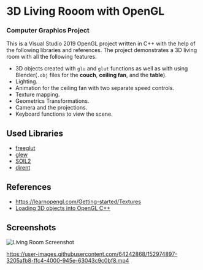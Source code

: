 # 3D Living Rooom with OpenGL
### Computer Graphics Project
This is a Visual Studio 2019 OpenGL project written in C++ with the help of the following libraries and references. The project demonstrates a 3D living room with all the following features.
* 3D objects created with `glu` and `glut` functions as well as with using Blender(`.obj` files for the **couch**, **ceiling fan**, and the **table**).
* Lighting.
* Animation for the ceiling fan with two separate speed controls.
* Texture mapping.
* Geometrics Transformations.
* Camera and the projections.
* Keyboard functions to view the scene.

## Used Libraries
* [freeglut](http://prdownloads.sourceforge.net/freeglut/freeglut-3.0.0.tar.gz?download)
* [glew](https://sourceforge.net/projects/glew/files/glew/2.1.0/glew-2.1.0-win32.zip/download)
* [SOIL2](https://github.com/SpartanJ/SOIL2)
* [dirent](https://github.com/tronkko/dirent)

## References 
* https://learnopengl.com/Getting-started/Textures
* [Loading 3D objects into OpenGL C++](https://github.com/WHKnightZ/OpenGL-Load-Model)

## Screenshots
![Living Room Screenshot](https://github.com/s16417/ProjectLivingRooom/blob/master/screenshots/Capture.PNG)




https://user-images.githubusercontent.com/64242868/152974897-3205afb8-ffc4-4000-945e-63043c9c0bf8.mp4

